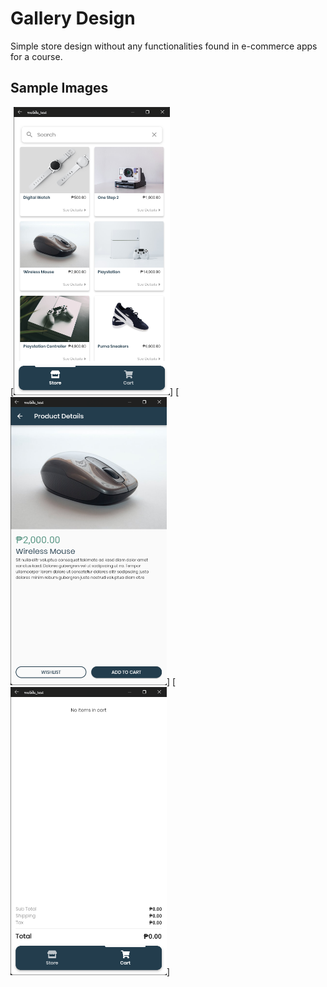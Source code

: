 # Gallery Design

Simple store design without any functionalities found in e-commerce apps for a course.

## Sample Images

[<img src="./sample/home.png" width="250" title="Home Page"/>]
[<img src="./sample/details.png" width="250" title="Details page"/>]
[<img src="./sample/cart.png" width="250" title="Cart page"/>]